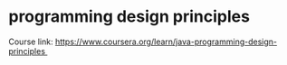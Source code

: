 # programming design principles
Course link: https://www.coursera.org/learn/java-programming-design-principles 

